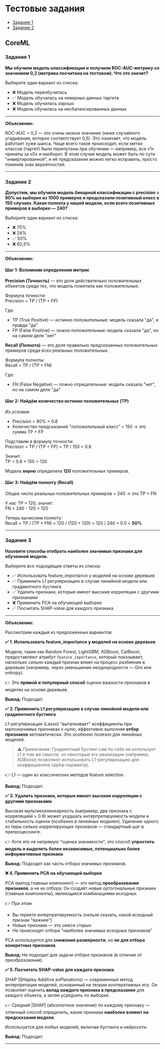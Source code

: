 # Тестовые задания

* [Задание 1](#задание-1)
* [Задание 2](#задание-2)

## CoreML

### Задание 1

**Мы обучили модель классификации и получили ROC-AUC-метрику со значением 0,2 (метрика посчитана на тестовом). Что это значит?**

Выберите один вариант из списка:

* ❌ Модель переобучилась
* ✅ Модель обучалась на неверных данных таргета
* ❌ Модель обучилась хорошо
* ❌ Модель обучилась на несбалансированных данных

---

**Объяснение:**

ROC-AUC = 0,2 — это очень низкое значение (ниже случайного угадывания, которое соответствует 0,5). Это означает, что модель работает хуже шанса. Чаще всего такое происходит, если метки классов (таргет) были перепутаны при обучении — например, все «1» приняты за «0» и наоборот. В этом случае модель может быть по сути "инвертированной", и её предсказания можно легко исправить, просто поменяв знак вероятностей.

---

### Задание 2

**Допустим, мы обучили модель бинарной классификации с precision = 80% на выборке из 1000 примеров и предсказали позитивный класс в 150 случаях. Какая полнота у нашей модели, если всего позитивных примеров  в выборке — 240?**

Выберите один вариант из списка:

* ❌ 75%
* ❌ 24%
* ✅ 50%
* ❌ 62,5%

---

**Объяснение:**

#### Шаг 1: Вспомним определения метрик

**Precision (Точность)** — это доля действительно положительных объектов среди тех, что модель пометила как положительные.

Формула точности:  
Precision = TP / (TP + FP)

Где:
- TP (True Positive) — истинно положительные: модель сказала "да", и правда "да"
- FP (False Positive) — ложно положительные: модель сказала "да", но на самом деле "нет"

**Recall (Полнота)** — это доля правильно предсказанных положительных примеров среди всех реальных положительных.

Формула полноты:  
Recall = TP / (TP + FN)

Где:
- FN (False Negative) — ложно отрицательные: модель сказала "нет", но на самом деле "да"

#### Шаг 2: Найдём количество истинно положительных (TP)

Из условия:
- Precision = 80% = 0.8
- Количество предсказаний "положительный класс" = 150 → это сумма TP + FP

Подставим в формулу точности:  
Precision = TP / (TP + FP) = TP / 150 = 0.8

Значит:  
TP = 0.8 × 150 = 120

Модель **верно** определила **120** положительных примеров.

#### Шаг 3: Найдём полноту (Recall)

Общее число реальных положительных примеров = 240 → это TP + FN

У нас TP = 120, значит:  
FN = 240 - 120 = 120

Теперь вычислим полноту:  
Recall = TP / (TP + FN) = 120 / (120 + 120) = 120 / 240 = 0.5 = **50%**

---

### Задание 3

**Назовите способы отобрать наиболее значимые признаки для обученной модели.**

Выберите все подходящие ответы из списка:

* ✅ Использовать feature_importance у моделей на основе деревьев
* ✅ Применить L1 регуляризацию в случае линейной модели или градиентного бустинга
* ✅ Удалить признаки, которые имеют высокие корреляции с другими признаками
* ❌ Применить PCA на обучающей выборке
* ✅ Посчитать SHAP-value для каждого признака

---

**Объяснение:**

Рассмотрим каждый из предложенных вариантов:

**✅ 1. Использовать feature_importance у моделей на основе деревьев**

Модели, такие как Random Forest, LightGBM, XGBoost, CatBoost, предоставляют атрибут `feature_importance`, который показывает, насколько сильно каждый признак влиял на процесс разбиения в деревьях (например, через уменьшение неоднородности — Gini или entropy).

👉 Это **прямой и популярный способ** оценки важности признаков в моделях на основе деревьев.

**Вывод:** Подходит.

**✅ 2. Применить L1 регуляризацию в случае линейной модели или градиентного бустинга**

L1-регуляризация (Lasso) "выталкивает" коэффициенты при малозначимых признаках к нулю, эффективно выполняя **отбор признаков** автоматически. Это особенно полезно для линейных моделей.

> ⚠️ Примечание: Градиентный бустинг сам по себе не использует L1 в том же смысле, но некоторые его реализации (например, XGBoost) позволяют использовать L1-регуляризацию для коэффициентов (alpha-параметр).

👉 L1 — один из классических методов feature selection.

**Вывод:** Подходит.

**✅ 3. Удалить признаки, которые имеют высокие корреляции с другими признаками**

Высокая мультиколлинеарность (например, два признака с корреляцией > 0.9) может ухудшать интерпретируемость модели и стабильность оценок (особенно в линейных моделях). Удаление одного из пары сильно коррелирующих признаков — стандартный шаг в препроцессинге.

👉 Хотя это не напрямую "оценка значимости", это способ **упростить модель и выделить более независимые, потенциально более информативные признаки**.

**Вывод:** Подходит как часть отбора значимых признаков.

**❌ 4. Применить PCA на обучающей выборке**

PCA (метод главных компонент) — это метод **преобразования признаков**, а не их отбора. Он создаёт новые ортогональные признаки (главные компоненты), являющиеся комбинациями исходных.

👉 При этом:
- Вы теряете интерпретируемость (нельзя сказать, какой исходный признак "важнее")
- Новые признаки — это смеси старых
- Не происходит отбора "наиболее значимых исходных признаков"

PCA используется для **снижения размерности**, но **не для отбора конкретных признаков**.

**Вывод:** Не подходит для задачи *отбора* признаков (в отличие от *преобразования*).

**✅ 5. Посчитать SHAP-value для каждого признака**

SHAP (SHapley Additive exPlanations) — современный метод интерпретации моделей, основанный на теории кооперативных игр. Он позволяет оценить **вклад каждого признака в предсказание** для каждого объекта, а затем усреднить по выборке.

👉 Средний |SHAP| (абсолютное значение) по каждому признаку — отличный способ определить, какие признаки **наиболее влияют на предсказания модели**.

Используется для любых моделей, включая бустинги и нейросети.

**Вывод:** Подходит.

---
